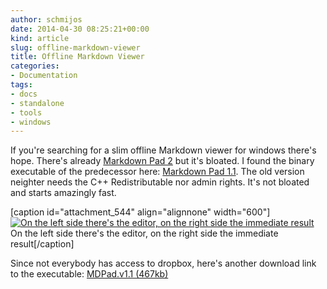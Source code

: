 ```yaml
---
author: schmijos
date: 2014-04-30 08:25:21+00:00
kind: article
slug: offline-markdown-viewer
title: Offline Markdown Viewer
categories:
- Documentation
tags:
- docs
- standalone
- tools
- windows
---
```


If you're searching for a slim offline Markdown viewer for windows there's hope. There's already [Markdown Pad 2](http://markdownpad.com/) but it's bloated. I found the binary executable of the predecessor here: [Markdown Pad 1.1](http://apps.codigobit.info/2012/06/markdown-pad-markdown-textfile-editor.html). The old version neighter needs the C++ Redistributable nor admin rights. It's not bloated and starts amazingly fast.

[caption id="attachment_544" align="alignnone" width="600"][![On the left side there's the editor, on the right side the immediate result](http://www.miraculum.ch/wp-content/uploads/mdpad-v1.1-600x412.jpg)](http://www.miraculum.ch/wp-content/uploads/mdpad-v1.1.jpg) On the left side there's the editor, on the right side the immediate result[/caption]

Since not everybody has access to dropbox, here's another download link to the executable: [MDPad.v1.1 (467kb)](http://www.miraculum.ch/wp-content/uploads/MDPad.v1.1.zip)
